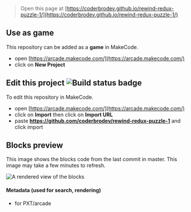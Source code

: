  


> Open this page at [https://coderbrodev.github.io/rewind-redux-puzzle-1/](https://coderbrodev.github.io/rewind-redux-puzzle-1/)

## Use as game

This repository can be added as a **game** in MakeCode.

* open [https://arcade.makecode.com/](https://arcade.makecode.com/)
* click on **New Project**


## Edit this project ![Build status badge](https://github.com/coderbrodev/rewind-redux-puzzle-1/workflows/MakeCode/badge.svg)

To edit this repository in MakeCode.

* open [https://arcade.makecode.com/](https://arcade.makecode.com/)
* click on **Import** then click on **Import URL**
* paste **https://github.com/coderbrodev/rewind-redux-puzzle-1** and click import

## Blocks preview

This image shows the blocks code from the last commit in master.
This image may take a few minutes to refresh.

![A rendered view of the blocks](https://github.com/coderbrodev/rewind-redux-puzzle-1/raw/master/.github/makecode/blocks.png)

#### Metadata (used for search, rendering)

* for PXT/arcade
<script src="https://makecode.com/gh-pages-embed.js"></script><script>makeCodeRender("{{ site.makecode.home_url }}", "{{ site.github.owner_name }}/{{ site.github.repository_name }}");</script>

